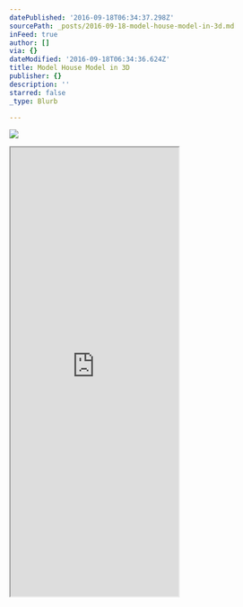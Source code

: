 ```yaml
---
datePublished: '2016-09-18T06:34:37.298Z'
sourcePath: _posts/2016-09-18-model-house-model-in-3d.md
inFeed: true
author: []
via: {}
dateModified: '2016-09-18T06:34:36.624Z'
title: Model House Model in 3D
publisher: {}
description: ''
starred: false
_type: Blurb

---
```

![](https://the-grid-user-content.s3-us-west-2.amazonaws.com/fcf79363-7da6-46ee-8553-055764066ab1.jpg)

<iframe src="https://the-grid.github.io/ed-userhtml/?g=eJwljUEKgDAMwL4yCl7d9CKI9S86qxtUJ11V_L2ixwRCujjLsJLJ4hGC6p5ba0-hM2rp0wrmipMGhMq5AkyguATFpnZgvm5MMpEgvJz1ZkL4TfuKgTld88GcvRBtfWf_V_8A5qknWw" height="800" style=""></iframe>